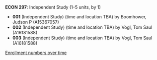 **ECON 297**: Independent Study (1–5 units, by 1)

- **001** (Independent Study) (time and location TBA) by Boomhower, Judson P (A15367057)
- **002** (Independent Study) (time and location TBA) by Vogl, Tom Saul (A16181588)
- **003** (Independent Study) (time and location TBA) by Vogl, Tom Saul (A16181588)

[Enrollment numbers over time](./ECON297.tsv)
